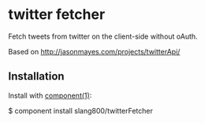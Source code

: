 # twitter fetcher
Fetch tweets from twitter on the client-side without oAuth.

Based on http://jasonmayes.com/projects/twitterApi/

## Installation

Install with [component(1)](http://component.io):

  $ component install slang800/twitterFetcher
